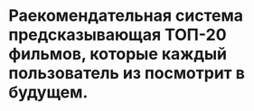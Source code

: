 # Раекомендательная система предсказывающая ТОП-20 фильмов, которые каждый пользователь из посмотрит в будущем.

